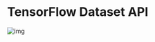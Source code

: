 # TensorFlow Dataset API

![img](https://lab.wallarm.com/wp-content/uploads/2018/06/TensorFlow-Dataset-API-1.png)

